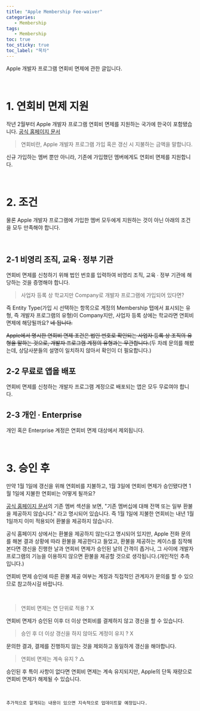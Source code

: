 ```yaml
---
title: "Apple Membership Fee-waiver"
categories: 
   - Membership
tags:
   - Membership
toc: true
toc_sticky: true
toc_label: "목차"
---
```


Apple 개발자 프로그램 연회비 면제에 관한 글입니다.

<br/>

# 1. 연회비 면제 지원

작년 2월부터 Apple 개발자 프로그램 연회비 면제를 지원하는 국가에 한국이 포함됐습니다. [공식 홈페이지 문서](https://developer.apple.com/kr/support/membership-fee-waiver/)

> 연회비란, Apple 개발자 프로그램 가입 혹은 갱신 시 지불하는 금액을 말합니다.

신규 가입하는 멤버 뿐만 아니라, 기존에 가입했던 멤버에게도 연회비 면제를 지원합니다.

<br/>

# 2. 조건

물론 Apple 개발자 프로그램에 가입한 멤버 모두에게 지원하는 것이 아닌 아래의 조건을 모두 만족해야 합니다.

<br/>

## 2-1 비영리 조직, 교육 ∙ 정부 기관

연회비 면제를 신청하기 위해 법인 번호를 입력하여 비영리 조직, 교육 ∙ 정부 기관에 해당하는 것을 증명해야 합니다.

> 사업자 등록 상 학교지만 Company로 개발자 프로그램에 가입되어 있다면?

즉 Entity Type(가입 시 선택하는 항목으로 계정의 Membership 탭에서 표시되는 유형, 즉 개발자 프로그램의 유형)이 Company지만, 사업자 등록 상에는 학교라면 연회비 면제에 해당될까요? ~~네 됩니다.~~

~~Apple에서 명시한 연회비 면제 조건은 법인 번호로 확인되는 사업자 등록 상 조직의 유형을 말하는 것으로, 개발자 프로그램 계정의 유형과는 무관합니다.~~(두 차례 문의를 해봤는데, 상담사분들의 설명이 일치하지 않아서 확인이 더 필요합니다.)

## 2-2 무료로 앱을 배포

연회비 면제를 신청하는 개발자 프로그램 계정으로 배포되는 앱은 모두 무료여야 합니다.

## 2-3 개인 ∙ Enterprise

개인 혹은 Enterprise 계정은 연회비 면제 대상에서 제외됩니다.

<br/>

# 3. 승인 후

만약 1월 1일에 갱신을 위해 연회비를 지불하고, 1월 3일에 연회비 면제가 승인됐다면 1월 1일에 지불한 연회비는 어떻게 될까요?

[공식 홈페이지 문서](https://developer.apple.com/kr/support/membership-fee-waiver/)의 기존 멤버 섹션을 보면, "기존 멤버십에 대해 전액 또는 일부 환불을 제공하지 않습니다." 라고 명시되어 있습니다. 즉 1월 1일에 지불한 연회비는 내년 1월 1일까지 이미 적용되어 환불을 제공하지 않습니다.

공식 홈페이지 상에서는 환불을 제공하지 않는다고 명시되어 있지만, Apple 전화 문의를 해본 결과 상황에 따라 환불을 제공한다고 들었고, 환불을 제공하는 케이스를 짐작해본다면 갱신을 진행한 날과 연회비 면제가 승인된 날의 간격이 좁거나, 그 사이에 개발자 프로그램의 기능을 이용하지 않으면 환불을 제공할 것으로 생각됩니다.(개인적인 추측입니다.)

연회비 면제 승인에 따른 환불 제공 여부는 계정과 직접적인 관계자가 문의를 할 수 있으므로 참고하시길 바랍니다.

<br/>

> 연회비 면제는 연 단위로 적용 ? X

연회비 면제가 승인된 이후 더 이상 연회비를 결제하지 않고 갱신을 할 수 있습니다.

> 승인 후 더 이상 갱신을 하지 않아도 계정이 유지 ? X

문의한 결과, 결제를 진행하지 않는 것을 제외하고 동일하게 갱신을 해야합니다.

> 연회비 면제는 계속 유지 ? △

승인된 후 특이 사항이 없다면 연회비 면제는 계속 유지되지만, Apple의 단독 재량으로 연회비 면제가 해제될 수 있습니다.

<br/>

`추가적으로 알게되는 내용이 있으면 지속적으로 업데이트할 예정입니다.`
